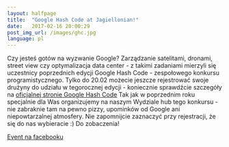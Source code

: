 ```yaml
---
layout: halfpage
title:  "Google Hash Code at Jagiellonian!"
date:   2017-02-16 20:00:29
post_img_url: /images/ghc.jpg
language: pl
---
```

Czy jesteś gotów na wyzwanie Google? Zarządzanie satelitami, dronami, street view czy optymalizacja data center - z takimi zadaniami mierzyli się uczestnicy poprzednich edycji Google Hash Code - zespołowego konkursu programistycznego. Tylko do 20.02 możecie jeszcze rejestrować swoje drużyny do udziału w tegorocznej edycji - koniecznie sprawdźcie szczegóły na [oficjalnej stronie Google Hash Code](https://hashcode.withgoogle.com) Tak jak w poprzednim roku specjalnie dla Was organizujemy na naszym Wydziale hub tego konkursu - nie zabraknie tam na pewno pizzy, upominków od Google ani niepowtarzalnej atmosfery. Nie zapomnijcie zaznaczyć przy rejestracji, że się do nas wybieracie :) Do zobaczenia!


[Event na facebooku](https://www.facebook.com/events/672833479533723/)
